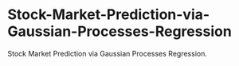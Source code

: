 # Stock-Market-Prediction-via-Gaussian-Processes-Regression
Stock Market Prediction via Gaussian Processes Regression.
